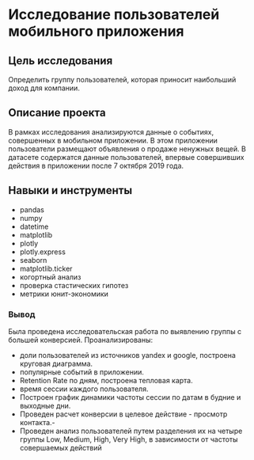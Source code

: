 # Исследование пользователей мобильного приложения

## Цель исследования

Определить группу пользователей, которая приносит наибольший доход для компании.

## Описание проекта

В рамках исследования анализируются данные о событиях, совершенных в мобильном приложении. В этом приложении пользователи размещают объявления о продаже ненужных вещей. В датасете содержатся данные пользователей, впервые совершивших действия в приложении после 7 октября 2019 года.

## Навыки и инструменты
- pandas
- numpy 
- datetime
- matplotlib
- plotly
- plotly.express
- seaborn 
- matplotlib.ticker
- когортный анализ
- проверка стастических гипотез
- метрики юнит-экономики

### Вывод
Была проведена исследовательская работа по выявлению группы с большей конверсией. Проанализированы:
- доли пользователей из источников yandex и google, построена круговая диаграмма.
- популярные событий в приложении. 
- Retention Rate по дням, построена тепловая карта.
- время сессии каждого пользователя.
- Построен график динамики частоты сессии по датам в будние и выходные дни. 
- Проведен расчет конверсии в целевое действие - просмотр контакта.- 
- Проведен анализ пользователей путем разделения их на четыре группы Low, Medium, High, Very High, в зависимости от частоты совершаемых действий
